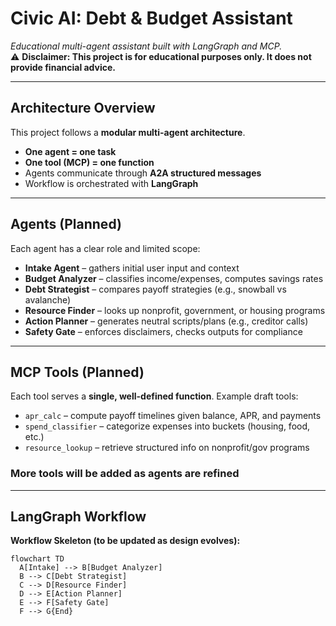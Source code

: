 # Civic AI: Debt & Budget Assistant

_Educational multi-agent assistant built with LangGraph and MCP._  
⚠️ **Disclaimer: This project is for educational purposes only. It does not provide financial advice.**

---

## Architecture Overview

This project follows a **modular multi-agent architecture**.

- **One agent = one task**
- **One tool (MCP) = one function**
- Agents communicate through **A2A structured messages**
- Workflow is orchestrated with **LangGraph**

---

## Agents (Planned)

Each agent has a clear role and limited scope:

- **Intake Agent** – gathers initial user input and context
- **Budget Analyzer** – classifies income/expenses, computes savings rates
- **Debt Strategist** – compares payoff strategies (e.g., snowball vs avalanche)
- **Resource Finder** – looks up nonprofit, government, or housing programs
- **Action Planner** – generates neutral scripts/plans (e.g., creditor calls)
- **Safety Gate** – enforces disclaimers, checks outputs for compliance

---

## MCP Tools (Planned)

Each tool serves a **single, well-defined function**. Example draft tools:

- `apr_calc` – compute payoff timelines given balance, APR, and payments
- `spend_classifier` – categorize expenses into buckets (housing, food, etc.)
- `resource_lookup` – retrieve structured info on nonprofit/gov programs

### More tools will be added as agents are refined

---

## LangGraph Workflow

**Workflow Skeleton (to be updated as design evolves):**

```mermaid
flowchart TD
  A[Intake] --> B[Budget Analyzer]
  B --> C[Debt Strategist]
  C --> D[Resource Finder]
  D --> E[Action Planner]
  E --> F[Safety Gate]
  F --> G{End}
```
